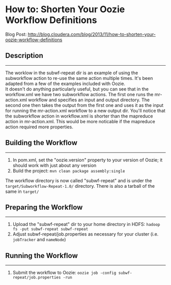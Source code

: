 # How to: Shorten Your Oozie Workflow Definitions

Blog Post: http://blog.cloudera.com/blog/2013/11/how-to-shorten-your-oozie-workflow-definitions


## Description

----
The worklow in the subwf-repeat dir is an example of using the subworkflow action to re-use the same action multiple times.  It's been adapted from a few of the examples included with Oozie.  
It doesn't do anything particularly useful, but you can see that in the workflow.xml we have two subworkflow actions.  The first one runs the mr-action.xml workflow and specifies an input and output directory.  The second one then takes the output from the first one and uses it as the input for running the mr-action.xml workflow to a new output dir.
You'll notice that the subworkflow action in workflow.xml is shorter than the mapreduce action in mr-action.xml.  This would be more noticable if the mapreduce action required more properties.  


## Building the Workflow

----
1. In pom.xml, set the "oozie.version" property to your version of Oozie; it should work with just about any version
1. Build the project: `mvn clean package assembly:single`

The workflow directory is now called "subwf-repeat" and is under the `target/Subworkflow-Repeat-1.0/` directory.  There is also a tarball of the same in `target/`


## Preparing the Workflow

----
1. Upload the "subwf-repeat" dir to your home directory in HDFS: `hadoop fs -put subwf-repeat subwf-repeat`
1. Adjust subwf-repeat/job.properties as necessary for your cluster (i.e. `jobTracker` and `nameNode`)


## Running the Workflow

----
1. Submit the workflow to Oozie: `oozie job -config subwf-repeat/job.properties -run`
